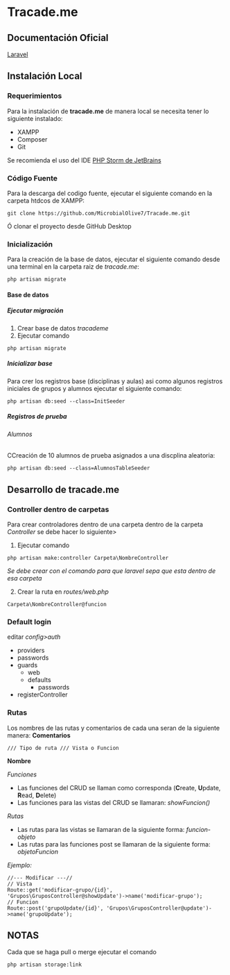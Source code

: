 # Tracade.me

## Documentación Oficial
[Laravel](https://laravel.com/docs/6.x)

## Instalación Local
### Requerimientos
Para la instalación de **tracade.me** de manera local se necesita tener lo siguiente instalado:
* XAMPP
* Composer
* Git

Se recomienda el uso del IDE [PHP Storm de JetBrains](https://www.jetbrains.com/es-es/phpstorm/download/#section=windows)

### Código Fuente
Para la descarga del codigo fuente, ejecutar el siguiente comando en la carpeta htdcos de XAMPP:
 ```
git clone https://github.com/MicrobialOlive7/Tracade.me.git
 ```
 
Ó clonar el  proyecto desde GitHub Desktop

### Inicialización
Para la creación de la base de datos, ejecutar el siguiente comando desde una terminal en la carpeta raiz de *tracade.me*:
 ```
php artisan migrate
 ```

#### Base de datos

##### Ejecutar migración
1. Crear base de datos *tracademe* 
2. Ejecutar comando
```
php artisan migrate
```
##### Inicializar base
Para crer los registros base (disciplinas y aulas) asi como algunos registros iniciales de grupos y alumnos ejecutar el siguiente comando:
```
php artisan db:seed --class=InitSeeder
```
##### Registros de prueba
###### Alumnos
CCreación de 10 alumnos de prueba asignados a una discplina aleatoria:
```
php artisan db:seed --class=AlumnosTableSeeder
```

## Desarrollo de tracade.me
### Controller dentro de carpetas
Para crear controladores dentro de una carpeta dentro de la carpeta *Controller* se debe hacer lo siguiente>

1. Ejecutar  comando
```
php artisan make:controller Carpeta\NombreController
```

*Se debe crear con el comando para que laravel sepa que esta
     dentro de esa carpeta*
     
2. Crear la ruta en *routes/web.php*
 ```
 Carpeta\NombreController@funcion
 ```
 
 ### Default login
 editar *config>auth*
 
* providers 
* passwords
* guards
    * web
    * defaults
        * passwords
 * registerController
 
 
### Rutas
Los nombres de las rutas y comentarios de cada una seran de la siguiente manera:
**Comentarios**
 ```
/// Tipo de ruta /// Vista o Funcion
 ```
 
**Nombre**

*Funciones*
* Las funciones del CRUD se llaman como corresponda (**C**reate, **U**pdate, **R**ead, **D**elete)
* Las funciones para las vistas del CRUD se llamaran: *showFuncion()*

*Rutas*
* Las rutas para las vistas se llamaran de la siguiente forma: *funcion-objeto*
* Las rutas para las funciones post se llamaran de la siguiente forma: *objetoFuncion*

*Ejemplo:*
```
//--- Modificar ---//
// Vista
Route::get('modificar-grupo/{id}', 'Grupos\GruposController@showUpdate')->name('modificar-grupo');
// Funcion
Route::post('grupoUpdate/{id}', 'Grupos\GruposController@update')->name('grupoUpdate');
 ```
 
 
 
## NOTAS
Cada que se haga pull o merge ejecutar el comando
```
php artisan storage:link
```

